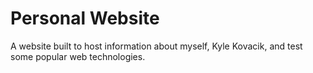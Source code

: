 # Personal Website
A website built to host information about myself, Kyle Kovacik, and test some popular web technologies.
